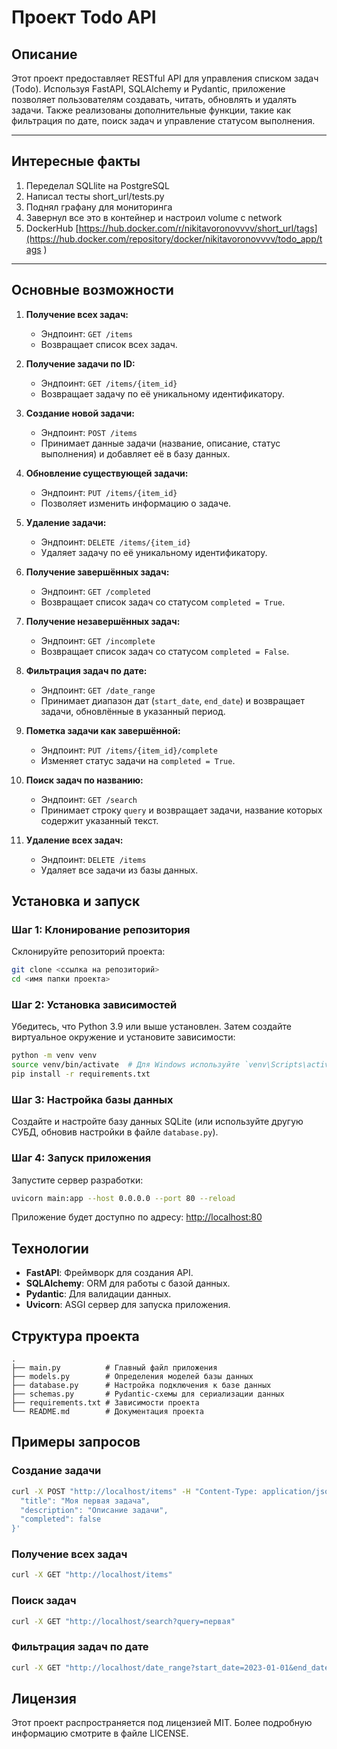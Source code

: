 # Проект Todo API

## Описание
Этот проект предоставляет RESTful API для управления списком задач (Todo). Используя FastAPI, SQLAlchemy и Pydantic, приложение позволяет пользователям создавать, читать, обновлять и удалять задачи. Также реализованы дополнительные функции, такие как фильтрация по дате, поиск задач и управление статусом выполнения.

---

## Интересные факты
1. Переделал SQLlite на PostgreSQL 
2. Написал тесты short_url/tests.py 
3. Поднял графану для мониторинга
4. Завернул все это в контейнер и настроил volume c network
5. DockerHub [https://hub.docker.com/r/nikitavoronovvvv/short_url/tags](https://hub.docker.com/repository/docker/nikitavoronovvvv/todo_app/tags
)
---

## Основные возможности

1. **Получение всех задач:**
   - Эндпоинт: `GET /items`
   - Возвращает список всех задач.

2. **Получение задачи по ID:**
   - Эндпоинт: `GET /items/{item_id}`
   - Возвращает задачу по её уникальному идентификатору.

3. **Создание новой задачи:**
   - Эндпоинт: `POST /items`
   - Принимает данные задачи (название, описание, статус выполнения) и добавляет её в базу данных.

4. **Обновление существующей задачи:**
   - Эндпоинт: `PUT /items/{item_id}`
   - Позволяет изменить информацию о задаче.

5. **Удаление задачи:**
   - Эндпоинт: `DELETE /items/{item_id}`
   - Удаляет задачу по её уникальному идентификатору.

6. **Получение завершённых задач:**
   - Эндпоинт: `GET /completed`
   - Возвращает список задач со статусом `completed = True`.

7. **Получение незавершённых задач:**
   - Эндпоинт: `GET /incomplete`
   - Возвращает список задач со статусом `completed = False`.

8. **Фильтрация задач по дате:**
   - Эндпоинт: `GET /date_range`
   - Принимает диапазон дат (`start_date`, `end_date`) и возвращает задачи, обновлённые в указанный период.

9. **Пометка задачи как завершённой:**
   - Эндпоинт: `PUT /items/{item_id}/complete`
   - Изменяет статус задачи на `completed = True`.

10. **Поиск задач по названию:**
    - Эндпоинт: `GET /search`
    - Принимает строку `query` и возвращает задачи, название которых содержит указанный текст.

11. **Удаление всех задач:**
    - Эндпоинт: `DELETE /items`
    - Удаляет все задачи из базы данных.

## Установка и запуск

### Шаг 1: Клонирование репозитория

Склонируйте репозиторий проекта:
```bash
git clone <ссылка на репозиторий>
cd <имя папки проекта>
```

### Шаг 2: Установка зависимостей

Убедитесь, что Python 3.9 или выше установлен. Затем создайте виртуальное окружение и установите зависимости:
```bash
python -m venv venv
source venv/bin/activate  # Для Windows используйте `venv\Scripts\activate`
pip install -r requirements.txt
```

### Шаг 3: Настройка базы данных

Создайте и настройте базу данных SQLite (или используйте другую СУБД, обновив настройки в файле `database.py`).

### Шаг 4: Запуск приложения

Запустите сервер разработки:
```bash
uvicorn main:app --host 0.0.0.0 --port 80 --reload
```

Приложение будет доступно по адресу: [http://localhost:80](http://localhost:80)

## Технологии
- **FastAPI**: Фреймворк для создания API.
- **SQLAlchemy**: ORM для работы с базой данных.
- **Pydantic**: Для валидации данных.
- **Uvicorn**: ASGI сервер для запуска приложения.

## Структура проекта
```
.
├── main.py          # Главный файл приложения
├── models.py        # Определения моделей базы данных
├── database.py      # Настройка подключения к базе данных
├── schemas.py       # Pydantic-схемы для сериализации данных
├── requirements.txt # Зависимости проекта
└── README.md        # Документация проекта
```

## Примеры запросов

### Создание задачи
```bash
curl -X POST "http://localhost/items" -H "Content-Type: application/json" -d '{
  "title": "Моя первая задача",
  "description": "Описание задачи",
  "completed": false
}'
```

### Получение всех задач
```bash
curl -X GET "http://localhost/items"
```

### Поиск задач
```bash
curl -X GET "http://localhost/search?query=первая"
```

### Фильтрация задач по дате
```bash
curl -X GET "http://localhost/date_range?start_date=2023-01-01&end_date=2023-12-31"
```

## Лицензия
Этот проект распространяется под лицензией MIT. Более подробную информацию смотрите в файле LICENSE.

